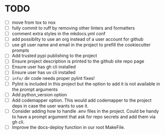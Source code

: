 # TODO

- [ ] move from tox to nox
- [ ] fully commit to ruff by removing other linters and formatters
- [ ] comment extra styles in the mkdocs.yml conf
- [ ] add possiblity to use an org instead of a user account for github
- [ ] use git user name and email in the project to prefill the cookiecutter prompts
- [ ] Add trusted pypi publishing to the project
- [ ] Ensure project description is printed to the github site repo page
- [ ] Ensure user has gh cli installed
- [ ] Ensure user has uv cli installed
- [ ] `info/` dir code needs proper pylint fixes!
- [ ] Pylint is included in this project but the option to add it is not available in the prompt arguments
- [ ] Add python_version option
- [ ] Add codemapper option. This would add codemapper to the project deps in case the user wants to use it.
- [ ] Consider adding how to handle .env files in the project. Could be handy to have a prompt argument that ask for repo secrets and add them via gh cli.
- [ ] Improve the docs-deploy function in our root MakeFile.
